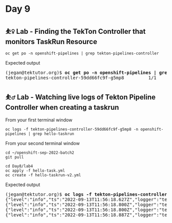# Day 9

## ⛹️‍♀️ Lab - Finding the TekTon Controller that monitors TaskRun Resource
```
oc get po -n openshift-pipelines | grep tekton-pipelines-controller
```

Expected output
<pre>
(jegan@tektutor.org)$ <b>oc get po -n openshift-pipelines | grep tekton-pipelines-controller</b>
tekton-pipelines-controller-59dd66fc9f-g5mp8         1/1     Running   0          40h
</pre>

## ⛹️‍♂️ Lab - Watching live logs of Tekton Pipeline Controller when creating a taskrun
From your first terminal window
```
oc logs -f tekton-pipelines-controller-59dd66fc9f-g5mp8 -n openshift-pipelines | grep hello-taskrun
```

From your second terminal window
```
cd ~/openshift-sep-2022-batch2
git pull

cd Day8/lab4
oc apply -f hello-task.yml
oc create -f hello-taskrun-v2.yml
```

Expected output
<pre>
(jegan@tektutor.org)$ <b>oc logs -f tekton-pipelines-controller-59dd66fc9f-g5mp8 -n openshift-pipelines | grep hello-taskrun</b>
{"level":"info","ts":"2022-09-13T11:56:18.627Z","logger":"tekton-pipelines-controller.event-broadcaster","caller":"record/event.go:285","msg":"Event(v1.ObjectReference{Kind:\"TaskRun\", Namespace:\"jegan\", Name:\"<b>hello-taskrun-w8q2b</b>\", UID:\"d8f5e250-e448-48d2-991e-005faae82abf\", APIVersion:\"tekton.dev/v1beta1\", ResourceVersion:\"19321537\", FieldPath:\"\"}): type: 'Normal' reason: 'Started' ","commit":"4335ca0"}
{"level":"info","ts":"2022-09-13T11:56:18.800Z","logger":"tekton-pipelines-controller","caller":"taskrun/taskrun.go:499","msg":"Successfully reconciled taskrun hello-taskrun-w8q2b/jegan with status: &apis.Condition{Type:\"Succeeded\", Status:\"Unknown\", Severity:\"\", LastTransitionTime:apis.VolatileTime{Inner:time.Date(2022, time.September, 13, 11, 56, 18, 800065672, time.Local)}, Reason:\"Pending\", Message:\"Pending\"}","commit":"4335ca0","knative.dev/controller":"github.com.tektoncd.pipeline.pkg.reconciler.taskrun.Reconciler","knative.dev/kind":"tekton.dev.TaskRun","knative.dev/traceid":"997aae18-8a4a-44c3-bff4-a623ad32aa5b","knative.dev/key":"jegan/hello-taskrun-w8q2b"}
{"level":"info","ts":"2022-09-13T11:56:18.800Z","logger":"tekton-pipelines-controller.event-broadcaster","caller":"record/event.go:285","msg":"Event(v1.ObjectReference{Kind:\"TaskRun\", Namespace:\"jegan\", Name:\"<b>hello-taskrun-w8q2b</b>\", UID:\"d8f5e250-e448-48d2-991e-005faae82abf\", APIVersion:\"tekton.dev/v1beta1\", ResourceVersion:\"19321537\", FieldPath:\"\"}): type: 'Normal' reason: 'Pending' Pending","commit":"4335ca0"}
{"level":"info","ts":"2022-09-13T11:56:18.887Z","logger":"tekton-pipelines-controller","caller":"taskrun/taskrun.go:499","msg":"Successfully reconciled taskrun hello-taskrun-w8q2b/jegan with status: &apis.Condition{Type:\"Succeeded\", Status:\"Unknown\", Severity:\"\", LastTransitionTime:apis.VolatileTime{Inner:time.Date(2022, time.September, 13, 11, 56, 18, 887236098, time.Local)}, Reason:\"Pending\", Message:\"pod status \\\"Initialized\\\":\\\"False\\\"; message: \\\"containers with incomplete status: [prepare place-scripts]\\\"\"}","commit":"4335ca0","knative.dev/controller":"github.com.tektoncd.pipeline.pkg.reconciler.taskrun.Reconciler","knative.dev/kind":"tekton.dev.TaskRun","knative.dev/traceid":"211a7f37-eeda-4ebc-b1f1-86f653a35574","knative.dev/key":"jegan/hello-taskrun-w8q2b"}
</pre>
